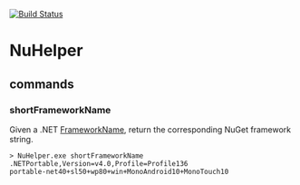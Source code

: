 [![Build Status](https://ci.protomou.se:443/buildStatus/icon?job=NuHelper)](https://ci.protomou.se:443/job/NuHelper/)

# NuHelper

## commands

### shortFrameworkName 

Given a .NET <a href="http://msdn.microsoft.com/en-us/library/system.runtime.versioning.frameworkname(v=vs.110).aspx)">FrameworkName</a>, return the corresponding NuGet framework string.

    > NuHelper.exe shortFrameworkName .NETPortable,Version=v4.0,Profile=Profile136
    portable-net40+sl50+wp80+win+MonoAndroid10+MonoTouch10